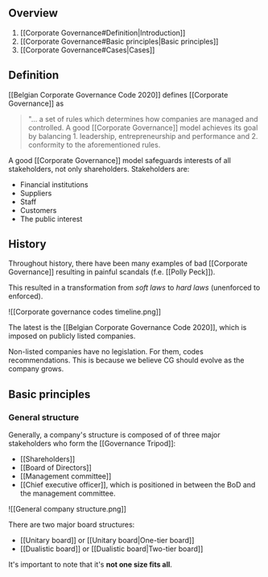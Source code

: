 ## Overview
1. [[Corporate Governance#Definition|Introduction]]
2. [[Corporate Governance#Basic principles|Basic principles]]
3. [[Corporate Governance#Cases|Cases]]
## Definition
[[Belgian Corporate Governance Code 2020]] defines [[Corporate Governance]] as 
> "... a set of rules which determines how companies are managed and controlled. A good [[Corporate Governance]] model achieves its goal by balancing 1. leadership, entrepreneurship and performance and 2. conformity to the aforementioned rules.

A good [[Corporate Governance]] model safeguards interests of all stakeholders, not only shareholders. Stakeholders are:
- Financial institutions
- Suppliers
- Staff
- Customers
- The public interest
## History
Throughout history, there have been many examples of bad [[Corporate Governance]] resulting in painful scandals (f.e. [[Polly Peck]]).

This resulted in a transformation from *soft laws* to *hard laws* (unenforced to enforced).

![[Corporate governance codes timeline.png]]

The latest is the [[Belgian Corporate Governance Code 2020]], which is imposed on publicly listed companies.

Non-listed companies have no legislation. For them, codes recommendations. This is because we believe CG should evolve as the company grows.
## Basic principles
### General structure
Generally, a company's structure is composed of of three major stakeholders who form the [[Governance Tripod]]:
- [[Shareholders]]
- [[Board of Directors]]
- [[Management committee]]
- [[Chief executive officer]], which is positioned in between the BoD and the management committee.

![[General company structure.png]]

There are two major board structures:
- [[Unitary board]] or [[Unitary board|One-tier board]]
- [[Dualistic board]] or [[Dualistic board|Two-tier board]]

It's important to note that it's **not one size fits all**.